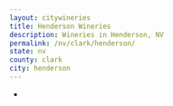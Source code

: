 ```yaml
---
layout: citywineries
title: Henderson Wineries
description: Wineries in Henderson, NV
permalink: /nv/clark/henderson/
state: nv
county: clark
city: henderson
---
```

-
